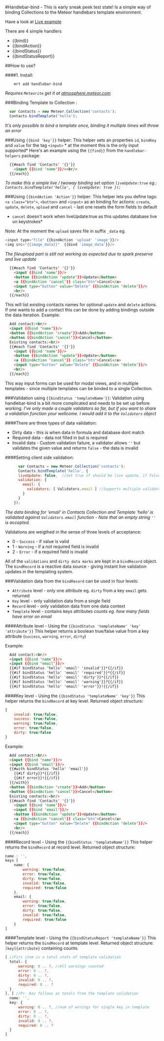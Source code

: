#Handlebar-bind - This is early sneak peek test state!
Is a simple way of binding Collections to the Meteor handlebars template environment.

Have a look at [Live example](http://handlebar-helpers.meteor.com/)

There are 4 simple handlers
* {{bind}}
* {{bindAction}}
* {{bindStatus}}
* {{bindStatusReport}}

##How to use?

####1. Install:
```
    mrt add handlebar-bind
```
*Requires ```Meteorite``` get it at [atmosphere.meteor.com](https://atmosphere.meteor.com)*

###Binding Template to Collection :
```js
  var Contacts = new Meteor.Collection('contacts');
  Contacts.bindTemplate('hello');
```
*It's only possible to bind a template once, binding it multiple times will throw an error*

###Using ```{{bind 'key'}}``` helper:
This helper sets an properties ```id```, ```bindKey``` and ```value``` for the tag ```<input>``` * at the moment this is the only input supported*
Here's an example using the ```{{find}}``` from the ```handlebar-helpers``` package:
```html
  {{#each find 'Contacts' '{}'}}
    <input {{bind 'name'}}/><br/>
  {{/each}}
```
*To make this a simple live / twoway binding set option ```liveUpdate:true``` eg.: ```Contacts.bindTemplate('hello', { liveUpdate: true });```*

###Using ```{{bindAction 'Action'}}``` helper:
This helper lets you define tags: ```<a class="btn">```, ```<button>``` and ```<input>``` as an binding for actions: ```create```, ```update```, ```delete```, ```upload``` and ```cancel``` - last one resets the form fields to default
* ```cancel``` doesn't work when liveUpdate:true as this updates database live on keystrokes*

Note: At the moment the ```upload``` saves file in suffix ```_data``` eg. 
```js
<input type="file" {{bindAction 'upload' 'image'}}/>
<img src="{{image_data}}"  {{bind 'image_data'}}/>
```
*The fileupload part is still not working as expected due to spark preserve and live update*
```html
  {{#each find 'Contacts' '{}'}}
    <input {{bind 'name'}}/>
    <button {{bindAction 'update'}}>Update</button>
    <a {{bindAction 'cancel'}} class="btn">Cancel</a>
    <input type="button" value="Delete" {{bindAction 'delete'}}/>
    <br/>
  {{/each}}
```
This will list existing contacts names for optional ```update``` and ```delete``` actions.
If one wants to add a contact this can be done by adding bindings outside the data iteration. Example:
```html
  Add contact:<br/>
  <input {{bind 'name'}}/>
  <button {{bindAction 'create'}}>Add</button>
  <button {{bindAction 'cancel'}}>Cancel</button>
  Existing contacts:<br/>
  {{#each find 'Contacts' '{}'}}
    <input {{bind 'name'}}/>
    <button {{bindAction 'update'}}>Update</button>
    <a {{bindAction 'cancel'}} class="btn">Cancel</a>
    <input type="button" value="Delete" {{bindAction 'delete'}}/>
    <br/>
  {{/each}}
```
This way input forms can be used for modal views, and in multiple templates - since multiple templates can be binded to a single Collection.

###Validation using ```{{bindStatus 'templateName'}}```:
Validation using handlebar-bind is a bit more complicated and needs to be set up before working.
*I've only made a couple validators so far, but if you want to share a validation function your wellcome. I would add it to the ```Validators``` object*

####There are three types of data validation:
* Dirty data - this is when data in formula and database dont match
* Required data - data not filled in but is required
* Invalid data - Custom validation failure, a validator allows ```''``` but validates the given value and returns ```false``` - the data is invalid

####Setting client side validation:
```js
      var Contacts = new Meteor.Collection('contacts');
      Contacts.bindTemplate('hello', {
      liveUpdate: false,  //Set true if should be live update, if false then collective update eg. via bindAction
      validation: {
        email: {
          validators: [ Validators.email ] //Supports multiple validators
        }
      }
    });
```
*The data binding for 'email' in Contacts Collection and Template 'hello' is validated against ```Validators.email``` function - Note that an empty string ```''``` is accepted.* 

Validations are weigthed in the sense of three levels of acceptance:
* 0 - ```Success``` - if value is valid
* 1 - ```Warning``` - if a not required field is invalid
* 2 - ```Error``` - if a required field is invalid

All of the ```validations``` and ```dirty data marks``` are kept in a ```bindRecord``` object. The ```bindRecord``` is a reactive data source - giving instant live validation updates in the templating system.

###Validation data from the ```bindRecord``` can be used in four levels:
* ```Attribute``` level - only one attribute eg. ```dirty``` from a key ```email``` gets returned
* ```Key``` level - only validation data from a single field
* ```Record``` level - only validation data from one data context
* ```Template``` level - contains keys attributes counts *eg. how many fields have error on email*

####Attribute level - Using the ```{{bindStatus 'templateName' 'key' 'attribute'}}```
This helper returns a boolean true/false value from a key attribute (```success```, ```warning```, ```error```, ```dirty```)

Example:
```html
  Add contact:<br/>
  <input {{bind 'name'}}/>
  <input {{bind 'email'}}/>
  {{#if bindStatus 'hello' 'email' 'invalid'}}*{{/if}}
  {{#if bindStatus 'hello' 'email' 'required'}}*{{/if}}
  {{#if bindStatus 'hello' 'email' 'dirty'}}*{{/if}}
  {{#if bindStatus 'hello' 'email' 'warning'}}?{{/if}}
  {{#if bindStatus 'hello' 'email' 'error'}}!{{/if}}
```

####Key level - Using the ```{{bindStatus 'templateName' 'key'}}```
This helper returns the ```bindRecord``` at key level.
Returned object structure:
```js
{
    invalid: true/false,
    success: true/false,
    warning: true/false,
    error: true/false,
    dirty: true/false
}
```
Example:
```html
  Add contact:<br/>
  <input {{bind 'name'}}/>
  <input {{bind 'email'}}/>
  {{#with bindStatus 'hello' 'email'}}
    {{#if dirty}}*{{/if}}
    {{#if error}}!{{/if}}
  {{/with}}
  <button {{bindAction 'create'}}>Add</button>
  <button {{bindAction 'cancel'}}>Cancel</button>
  Existing contacts:<br/>
  {{#each find 'Contacts' '{}'}}
    <input {{bind 'name'}}/>
    <input {{bind 'email'}}/>
    <button {{bindAction 'update'}}>Update</button>
    <a {{bindAction 'cancel'}} class="btn">Cancel</a>
    <input type="button" value="Delete" {{bindAction 'delete'}}/>
    <br/>
  {{/each}}
```

####Record level - Using the ```{{bindStatus 'templateName'}}```
This helper returns the ```bindRecord``` at record level.
Returned object structure:
```js
name : '',
keys [
    name: {
        warning: true/false,
        error: true/false,
        dirty: true/false,
        invalid: true/false,
        required: true/false
    },
    email: {
        warning: true/false,
        error: true/false,
        dirty: true/false,
        invalid: true/false,
        required: true/false
    }
]
```

####Template level - Using the ```{{bindStatusReport 'templateName'}}```
This helper returns the ```bindRecord``` at template level.
Returned object structure: ```[key]{attribute}``` containing counts.

```js
[ //Firs item is a total stats of template validation
  total: {
      warning: 0 .. ?, //All warnings counted
      error: 0 .. ?,
      dirty: 0 .. ?,
      invalid: 0 .. ?,
      required: 0 .. ?
  }
], [ //Pr. Key follows as totals from the template validation
  name: '',
  key: {
      warning: 0 .. ?, //num of wrnings for single key in template
      error: 0 .. ?,
      dirty: 0 .. ?,
      invalid: 0 .. ?,
      required: 0 .. ?
  }
]
```
